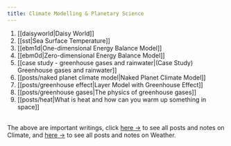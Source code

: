```yaml
---
title: Climate Modelling & Planetary Science
---
```




1. [[daisyworld|Daisy World]]
2. [[sst|Sea Surface Temperature]]
3. [[ebm1d|One-dimensional Energy Balance Model]]
4. [[ebm0d|Zero-dimensional Energy Balance Model]]
5. [[case study - greenhouse gases and rainwater|(Case Study) Greenhouse gases and rainwater]]
6. [[posts/naked planet climate model|Naked Planet Climate Model]]
7. [[posts/greenhouse effect|Layer Model with Greenhouse Effect]]
8. [[posts/greenhouse gases|The physics of greenhouse gases]]
9. [[posts/heat|What is heat and how can you warm up something in space]]


<br>
The above are important writings, click <a href="/tags/climate">here →</a> to see all posts and notes on Climate, and <a href="/tags/weather">here →</a> to see all posts and notes on Weather.


<!---
6. [[predict weather ML|(PROJECT) Predict the weather using Machine Learning]]
9. [[notes/Legacy Mars GCM|Legacy Mars Global Climate Model]]
-->
